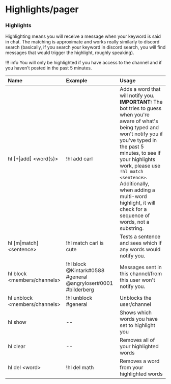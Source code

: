 # Highlights/pager



### Highlights

Highlighting means you will receive a message when your keyword is said in chat. The matching is approximate and works really similarly to discord search \(basically, if you search your keyword in discord search, you will find messages that would trigger the highlight, roughly speaking\). 

!!! info
    You will only be highlighted if you have access to the channel and if you haven't posted in the past 5 minutes.



| Name | Example | Usage |
| :--- | :--- | :--- |
| hl \[+\|add\] &lt;word\(s\)&gt; | !hl add carl | Adds a word that will notify you. **IMPORTANT:** The bot tries to guess when you're aware of what's being typed and won't notify you if you've typed in the past 5 minutes, to see if your highlights work, please use `!hl match <sentence>`. Additionally, when adding a multi-word highlight, it will check for a sequence of words, not a substring. |
| hl \[m\|match\] &lt;sentence&gt; | !hl match carl is cute | Tests a sentence and sees which if any words would notify you. |
| hl block &lt;members/channels&gt; | !hl block @Kintark\#0588 \#general @angryloser\#0001 \#bilderberg | Messages sent in this channel/from this user won't notify you. |
| hl unblock &lt;members/channels&gt; | !hl unblock \#general | Unblocks the user/channel |
| hl show | -- | Shows which words you have set to highlight you |
| hl clear | -- | Removes all of your highlighted words |
| hl del &lt;word&gt; | !hl del math | Removes a word from your highlighted words |

